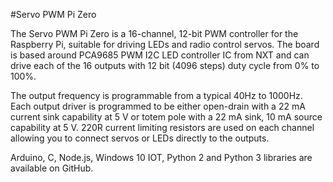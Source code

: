 <!--
---
name: Servo PWM Pi Zero
class: board
type: io
formfactor: pHAT
manufacturer: AB Electronics
description: 16-channel, 12-bit PWM Controller
url: https://www.abelectronics.co.uk/p/72/Servo-PWM-Pi-Zero
github: https://github.com/abelectronicsuk
buy: https://www.abelectronics.co.uk/p/72/Servo-PWM-Pi-Zero
image: 'ab-servo-pi-zero.png'
pincount: 40
eeprom: no
power:
  '1':
  '2':
ground:
  '6':
  '9':
  '14':
  '20':
  '25':
  '30':
  '34':
  '39':
pin:
  '3':
    mode: i2c
  '4':
    mode: gpio
  '5':
    mode: i2c
i2c:
  '0x40':
    name: PCA9685
    device: PCA9685
-->
#Servo PWM Pi Zero

The Servo PWM Pi Zero is a 16-channel, 12-bit PWM controller for the Raspberry Pi, suitable for driving LEDs and radio control servos. The board is based around PCA9685 PWM I2C LED controller IC from NXT and can drive each of the 16 outputs with 12 bit (4096 steps) duty cycle from 0%  to 100%.

The output frequency is programmable from a typical 40Hz to 1000Hz. Each output driver is programmed to be either open-drain with a 22 mA current sink capability at 5 V or totem pole with a 22 mA sink, 10 mA source capability at 5 V. 220R current limiting resistors are used on each channel allowing you to connect servos or LEDs directly to the outputs.

Arduino, C, Node.js, Windows 10 IOT, Python 2 and Python 3 libraries are available on GitHub.